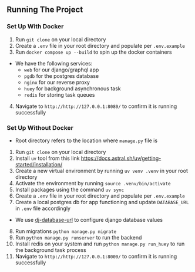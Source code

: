 ## Running The Project 
### Set Up With Docker 
1. Run `git clone` on your local directory
2. Create a `.env` file in your root directory and populate per `.env.example`
3. Run `docker compose up --build` to spin up the docker containers
* We have the following services:
  - `web` for our django/graphql app
  - `pgdb` for the postgres database
  - `nginx` for our reverse proxy 
  - `huey` for background asynchronous task
  - `redis` for storing task queues
4. Navigate to `http://http://127.0.0.1:8080/` to confirm it is running successfully

### Set Up Without Docker
* Root directory refers to the location where `manage.py` file is

1. Run `git clone` on your local directory
2. Install `uv` tool from this link https://docs.astral.sh/uv/getting-started/installation/
3. Create a new virtual environment by running `uv venv .venv` in your root directory
4. Activate the environment by running `source .venv/bin/activate`
5. Install packages using the command `uv sync`
6. Create a `.env` file in your root directory and populate per `.env.example`
7. Create a local postgres db for app functioning and update `DATABASE_URL` in `.env` file accordingly
  * We use [dj-database-url](https://pypi.org/project/dj-database-url/) to configure django database values
8. Run migrations `python manage.py migrate`
9. Run `python manage.py runserver` to run the backend
10. Install redis on your system and run `python manage.py run_huey` to run the background task process
11. Navigate to `http://http://127.0.0.1:8000/` to confirm it is running successfully